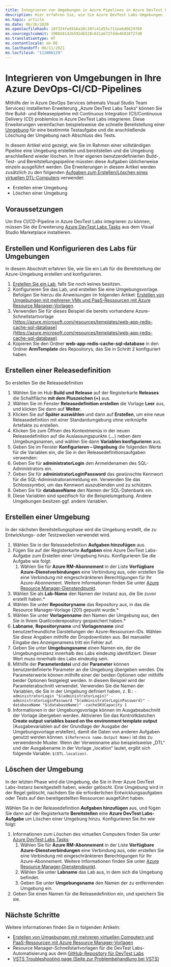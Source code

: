 ```yaml
---
title: Integrieren von Umgebungen in Azure Pipelines in Azure DevTest Labs
description: Hier erfahren Sie, wie Sie Azure DevTest Labs-Umgebungen in Ihre CI- und CD-Pipelines (Continuous Integration und Continuous Delivery) von Azure DevOps integrieren.
ms.topic: article
ms.date: 06/26/2020
ms.openlocfilehash: 18f334fe85b6a38c38fc41d55c711ee6d6629760
ms.sourcegitcommit: 190658142b592db528c631a672fdde4692872fd8
ms.translationtype: HT
ms.contentlocale: de-DE
ms.lasthandoff: 06/11/2021
ms.locfileid: "112006129"
---
```

# <a name="integrate-environments-into-your-azure-devops-cicd-pipelines"></a>Integrieren von Umgebungen in Ihre Azure DevOps-CI/CD-Pipelines
Mithilfe der in Azure DevOps Services (ehemals Visual Studio Team Services) installierten Erweiterung „Azure DevTest Labs Tasks“ können Sie Ihre Build- und Releasepipeline mit Continuous Integration (CI)/Continuous Delivery (CD) problemlos in Azure DevTest Labs integrieren. Diese Erweiterungen vereinfachen beispielsweise die schnelle Bereitstellung einer [Umgebung](devtest-lab-test-env.md) für eine bestimmte Testaufgabe und die anschließende Löschung der Umgebung nach Abschluss des Tests. 

In diesem Artikel wird gezeigt, wie Sie im Rahmen einer vollständigen Pipeline eine Umgebung erstellen und bereitstellen und die Umgebung anschließend wieder löschen. In Ihrer eigenen benutzerdefinierten Build-, Test- und Bereitstellungspipeline müssten diese Aufgaben üblicherweise einzeln ausgeführt werden. Die Erweiterungen in diesem Artikel werden zusätzlich zu den folgenden [Aufgaben zum Erstellen/Löschen eines virtuellen DTL-Computers](devtest-lab-integrate-ci-cd.md) verwendet:

- Erstellen einer Umgebung
- Löschen einer Umgebung

## <a name="before-you-begin"></a>Voraussetzungen
Um Ihre CI/CD-Pipeline in Azure DevTest Labs integrieren zu können, müssen Sie die Erweiterung [Azure DevTest Labs Tasks](https://marketplace.visualstudio.com/items?itemName=ms-azuredevtestlabs.tasks) aus dem Visual Studio Marketplace installieren. 

## <a name="create-and-configure-the-lab-for-environments"></a>Erstellen und Konfigurieren des Labs für Umgebungen
In diesem Abschnitt erfahren Sie, wie Sie ein Lab für die Bereitstellung der Azure-Umgebung erstellen und konfigurieren.

1. [Erstellen Sie ein Lab](devtest-lab-create-lab.md), falls Sie noch keines besitzen. 
2. Konfigurieren Sie das Lab, und erstellen Sie eine Umgebungsvorlage. Befolgen Sie hierzu die Anweisungen im folgenden Artikel: [Erstellen von Umgebungen mit mehreren VMs und PaaS-Ressourcen mit Azure Resource Manager-Vorlagen](devtest-lab-create-environment-from-arm.md).
3. Verwenden Sie für dieses Beispiel die bereits vorhandene Azure-Schnellstartvorlage [https://azure.microsoft.com/resources/templates/web-app-redis-cache-sql-database](https://azure.microsoft.com/resources/templates/web-app-redis-cache-sql-database).
4. Kopieren Sie den Ordner **web-app-redis-cache-sql-database** in den Ordner **ArmTemplate** des Repositorys, das Sie in Schritt 2 konfiguriert haben.

## <a name="create-a-release-definition"></a>Erstellen einer Releasedefinition
So erstellen Sie die Releasedefinition

1.  Wählen Sie im Hub **Build und Release** auf der Registerkarte **Releases** die Schaltfläche **mit dem Pluszeichen (+)** aus.
2.  Wählen Sie im Fenster **Releasedefinition erstellen** die Vorlage **Leer** aus, und klicken Sie dann auf **Weiter**.
3.  Klicken Sie auf **Später auswählen** und dann auf **Erstellen**, um eine neue Releasedefinition mit einer Standardumgebung ohne verknüpfte Artefakte zu erstellen.
4.  Klicken Sie zum Öffnen des Kontextmenüs in der neuen Releasedefinition auf die Auslassungspunkte (**...**) neben dem Umgebungsnamen, und wählen Sie dann **Variablen konfigurieren** aus.
5.  Geben Sie im Fenster **Konfigurieren – Umgebung** die folgenden Werte für die Variablen ein, die Sie in den Releasedefinitionsaufgaben verwenden:
1.  Geben Sie für **administratorLogin** den Anmeldenamen des SQL-Administrators ein.
2.  Geben Sie für **administratorLoginPassword** das gewünschte Kennwort für die SQL-Administratoranmeldung ein. Verwenden Sie das Schlosssymbol, um das Kennwort auszublenden und zu schützen.
3.  Geben Sie für **databaseName** den Namen der SQL-Datenbank ein.
4.  Diese Variablen sind spezifisch für die Beispielumgebung. Andere Umgebungen besitzen ggf. andere Variablen.

## <a name="create-an-environment"></a>Erstellen einer Umgebung
In der nächsten Bereitstellungsphase wird die Umgebung erstellt, die zu Entwicklungs- oder Testzwecken verwendet wird.

1. Wählen Sie in der Releasedefinition **Aufgaben hinzufügen** aus.
2. Fügen Sie auf der Registerkarte **Aufgaben** eine Azure DevTest Labs-Aufgabe zum Erstellen einer Umgebung hinzu. Konfigurieren Sie die Aufgabe wie folgt:
    1. Wählen Sie für **Azure RM-Abonnement** in der Liste **Verfügbare Azure-Dienstverbindungen** eine Verbindung aus, oder erstellen Sie eine Verbindung mit eingeschränkteren Berechtigungen für Ihr Azure-Abonnement. Weitere Informationen finden Sie unter [Azure Resource Manager-Dienstendpunkt](/azure/devops/pipelines/library/service-endpoints).
2. Wählen Sie als **Lab-Name** den Namen der Instanz aus, die Sie zuvor erstellt haben.*
3. Wählen Sie unter **Repositoryname** das Repository aus, in das die Resource Manager-Vorlage (201) gepusht wurde.*
4. Wählen Sie unter **Vorlagenname** den Namen der Umgebung aus, den Sie in Ihrem Quellcoderepository gespeichert haben.* 
5. **Labname**, **Repositoryname** und **Vorlagenname** sind benutzerfreundliche Darstellungen der Azure-Ressourcen-IDs. Wählen Sie diese Angaben mithilfe der Dropdownlisten aus. Bei manueller Eingabe des Anzeigenamens tritt ein Fehler auf.
6. Geben Sie unter **Umgebungsname** einen Namen ein, der die Umgebungsinstanz innerhalb des Labs eindeutig identifiziert.  Dieser Wert muss innerhalb des Labs eindeutig sein.
7. Mithilfe der **Parameterdatei** und der **Parameter** können benutzerdefinierte Parameter an die Umgebung übergeben werden. Die Parameterwerte können mithilfe einer der beiden Optionen oder mithilfe beider Optionen festgelegt werden. In diesem Beispiel wird der Parameterabschnitt verwendet. Verwenden Sie die Namen der Variablen, die Sie in der Umgebung definiert haben, z. B.: `-administratorLogin "$(administratorLogin)" -administratorLoginPassword "$(administratorLoginPassword)" -databaseName "$(databaseName)" -cacheSKUCapacity 1`
8. Informationen in der Umgebungsvorlage können im Ausgabeabschnitt der Vorlage übergeben werden. Aktivieren Sie das Kontrollkästchen **Create output variables based on the environment template output** (Ausgabevariablen auf der Grundlage der Ausgabe der Umgebungsvorlage erstellen), damit die Daten von anderen Aufgaben genutzt werden können. `$(Reference name.Output Name)` ist das zu verwendende Muster. Wenn der Verweisname also beispielsweise „DTL“ und der Ausgabename in der Vorlage „location“ lautet, ergibt sich folgende Variable: `$(DTL.location)`.

## <a name="delete-the-environment"></a>Löschen der Umgebung
In der letzten Phase wird die Umgebung, die Sie in Ihrer Azure DevTest Labs-Instanz bereitgestellt haben, wieder gelöscht. Eine Umgebung wird in der Regel gelöscht, nachdem Sie die erforderlichen Entwicklungsaufgaben oder Tests auf den bereitgestellten Ressourcen ausgeführt haben.

Wählen Sie in der Releasedefinition **Aufgaben hinzufügen** aus, und fügen Sie dann auf der Registerkarte **Bereitstellen** eine **Azure DevTest Labs-Aufgabe** um Löschen einer Umgebung hinzu. Konfigurieren Sie ihn wie folgt:

1. Informationen zum Löschen des virtuellen Computers finden Sie unter [Azure DevTest Labs Tasks](https://marketplace.visualstudio.com/items?itemName=ms-azuredevtestlabs.tasks):
    1. Wählen Sie für **Azure RM-Abonnement** in der Liste **Verfügbare Azure-Dienstverbindungen** eine Verbindung aus, oder erstellen Sie eine Verbindung mit eingeschränkteren Berechtigungen für Ihr Azure-Abonnement. Weitere Informationen finden Sie unter [Azure Resource Manager-Dienstendpunkt](/azure/devops/pipelines/library/service-endpoints).
    2. Wählen Sie unter **Labname** das Lab aus, in dem sich die Umgebung befindet.
    3. Geben Sie unter **Umgebungsname** den Namen der zu entfernenden Umgebung ein.
2. Geben Sie einen Namen für die Releasedefinition ein, und speichern Sie sie.

## <a name="next-steps"></a>Nächste Schritte
Weitere Informationen finden Sie in folgenden Artikeln: 
- [Erstellen von Umgebungen mit mehreren virtuellen Computern und PaaS-Ressourcen mit Azure Resource Manager-Vorlagen](devtest-lab-create-environment-from-arm.md)
- Resource Manager-Schnellstartvorlagen für die DevTest Labs-Automatisierung aus dem [GitHub-Repository für DevTest Labs](https://github.com/Azure/azure-quickstart-templates)
- [VSTS Troubleshooting page (Seite zur Problembehandlung bei VSTS)](/azure/devops/pipelines/troubleshooting)

